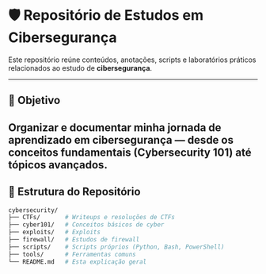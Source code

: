 # 🛡️ Repositório de Estudos em Cibersegurança

Este repositório reúne conteúdos, anotações, scripts e laboratórios práticos relacionados ao estudo de **cibersegurança**.

---

## 🧭 Objetivo

Organizar e documentar minha jornada de aprendizado em cibersegurança — desde os conceitos fundamentais (Cybersecurity 101) até tópicos avançados.
---

## 📁 Estrutura do Repositório

```bash
cybersecurity/
├── CTFs/       # Writeups e resoluções de CTFs
├── cyber101/   # Conceitos básicos de cyber
├── exploits/   # Exploits
├── firewall/   # Estudos de firewall
├── scripts/    # Scripts próprios (Python, Bash, PowerShell)
├── tools/      # Ferramentas comuns
└── README.md   # Esta explicação geral